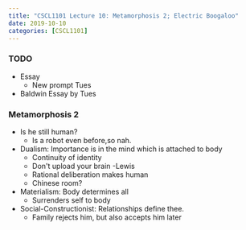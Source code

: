 ```yaml
---
title: "CSCL1101 Lecture 10: Metamorphosis 2; Electric Boogaloo"
date: 2019-10-10
categories: [CSCL1101]
---
```


### TODO

- Essay 
    - New prompt Tues
- Baldwin Essay by Tues

### Metamorphosis 2 

- Is he still human?
    - Is a robot even before,so nah.
- Dualism: Importance is in the mind which is attached to body
    - Continuity of identity
    - Don't upload your brain -Lewis
    - Rational deliberation makes human
    - Chinese room?
- Materialism: Body determines all
    - Surrenders self to body
- Social-Constructionist: Relationships define thee.
    - Family rejects him, but also accepts him later

